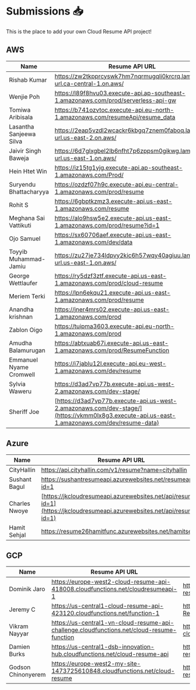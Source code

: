 # Submissions 📥

This is the place to add your own Cloud Resume API project!

## AWS

| Name         | Resume API URL | GitHub Repo |
| ------------ | -------------- | ----------- |
| Rishab Kumar | https://zw2tkpprcyswk7hm7nqrmugqli0krcrq.lambda-url.ca-central-1.on.aws/  | https://github.com/rishabkumar7/aws-resume-api |
| Wenjie Poh   | https://l89f8hvu03.execute-api.ap-southeast-1.amazonaws.com/prod/serverless-api-gw | https://github.com/pohwj/aws-resume-api-terraform |
| Tomiwa Aribisala   | https://b741ozvtoc.execute-api.eu-north-1.amazonaws.com/resumeApi/resume_data | https://github.com/TomiwaAribisala-git/cloud-resume-api |
| Lasantha Sanjeewa Silva | https://2eap5vzdl2wcackr6kbgq7znem0faboq.lambda-url.us-east-2.on.aws/ | https://github.com/sanju2/Resume-Rest-API |
| Jaivir Singh Baweja | https://6d7glxgbel2lb6nfht7p6zppsm0gikwg.lambda-url.us-east-1.on.aws/ | https://github.com/jv199768/cloud-resume-api |
| Hein Htet Win | https://iz15tg1yjg.execute-api.ap-southeast-1.amazonaws.com/Prod/ | https://github.com/heinhtetwin/cloud-resume-challenge |
| Suryendu Bhattacharyya | https://ozdzf07h9c.execute-api.eu-central-1.amazonaws.com/prod/resume | https://github.com/SuryenduB/Cloud_Resume_JSON |
| Rohit S | https://6gbptkzmz3.execute-api.us-east-1.amazonaws.com/resume | https://github.com/rohit1101/Cloud-Resume-Api- |
| Meghana Sai Vattikuti | https://alo9hsw5e2.execute-api.us-east-1.amazonaws.com/prod/resume?id=1 | https://github.com/meghanasaivattikuti/cloud-api
| Ojo Samuel | https://sx60706aef.execute-api.us-east-1.amazonaws.com/dev/data | https://github.com/Samuel7050/AWS_RESUME_CHALLENGE.git |
| Toyyib Muhammad-Jamiu | https://zu27je734ldpvy2kic6h57wqy40agiuu.lambda-url.us-east-1.on.aws/  | https://github.com/Abunuman/Abunuman-AWS-Cloud-Resume-API-Challenge |
| George Wettlaufer | https://ry5dzf3ztf.execute-api.us-east-1.amazonaws.com/prod/cloud-resume | https://github.com/loggerboy9325/cloud-resume-api |
| Meriem Terki | https://lpn6ekqu21.execute-api.us-east-1.amazonaws.com/prod/resume | https://github.com/MeriemTerki/aws-cloud-resume-api |
|Anandha krishnan|https://jner4mrs02.execute-api.us-east-1.amazonaws.com/prod|https://github.com/Anandhakrishnan27/resumeApi|
| Zablon Oigo | https://tuipma3603.execute-api.eu-north-1.amazonaws.com/prod | https://github.com/zablon-oigo/cloud-resume-api |
| Amudha Balamurugan | https://abtxuab67i.execute-api.us-east-1.amazonaws.com/prod/ResumeFunction | https://github.com/DevABM/Cloud-Resume-API-Challenge  |
| Emmanuel Nyame Cromwell | https://i7jablu12l.execute-api.eu-west-1.amazonaws.com/dev/resume | https://github.com/P-Crommie/resume-api |
| Sylvia Waweru | https://d3ad7vp77b.execute-api.us-west-2.amazonaws.com/dev-stage/ | https://github.com/karungar/Cloud-Resume-API- |
| Sheriff Joe | [https://d3ad7vp77b.execute-api.us-west-2.amazonaws.com/dev-stage/](https://vkmm0lx8g3.execute-api.us-east-1.amazonaws.com/dev/resume-data) | [https://github.com/karungar/Cloud-Resume-API-](https://github.com/realexcel2021/cloud-resume-api-challenge) |


## Azure

| Name          | Resume API URL                                                                                                           | GitHub Repo |
|---------------|--------------------------------------------------------------------------------------------------------------------------| ----------- |
| CityHallin    | https://api.cityhallin.com/v1/resume?name=cityhallin                                                                     | https://github.com/CityHallin/cloud_resume_api_challenge |
| Sushant Bagul | https://sushantresumeapi.azurewebsites.net/resumeapi?id=1                                                                | https://github.com/Sushant1209/Azure-Resume-API-Challenge |
| Charles Nwoye | [https://jkcloudresumeapi.azurewebsites.net/api/resume?id=1](https://jkcloudresumeapi.azurewebsites.net/api/resume?id=1) | [https://github.com/Jekwulum/cloud-resume-api.git](https://github.com/Jekwulum/cloud-resume-api.git) |
| Hamit Sehjal  | https://resume26hamitfunc.azurewebsites.net/hamitsehjal                                                                  | https://github.com/hamitsehjal/Serverless-Cloud-Resume |

## GCP

| Name         | Resume API URL | GitHub Repo |
| ------------ | -------------- | ----------- |
| Dominik Jaro | https://europe-west2-cloud-resume-api-418008.cloudfunctions.net/cloudresumeapi-1  | https://github.com/dom-j/GCP-cloud-resume-api  |
| Jeremy C | https://us-central1-cloud-resume-api-423120.cloudfunctions.net/function-1  | https://github.com/JQCVSC/Cloud-Resume-API  |
| Vikram Nayyar | https://us-central1-vn-cloud-resume-api-challenge.cloudfunctions.net/cloud-resume-function | https://github.com/vikramnayyarcs/vn-cloud-resume-api-challenge |
| Damien Burks | https://us-central1-dsb-innovation-hub.cloudfunctions.net/cloud-resume-api | https://github.com/damienjburks/cloud-resume-challenge |
| Godson Chinonyerem | https://europe-west2-my-site-1473725610848.cloudfunctions.net/cloud-resume | https://github.com/nielvid/cloud-resume-challenge |
